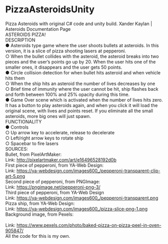 # PizzaAsteroidsUnity
Pizza Asteroids with original C# code and unity build.
Xander Kaylan | Asteroids Documentation Page
<br>
ASTEROIDS PIZZA!
<br>
DESCRIPTION
<br>
●	Asteroids type game where the user shoots bullets at asteroids. In this version, it is a slice of pizza shooting lasers at pepperoni.
<br>
  ○	When the bullet collides with the asteroid, the asteroid breaks into two pieces and the user’s points go up by 20. When the user hits one of the smaller ones, it disappears and the user gets 50 points.
	<br>
●	Circle collision detection for when bullet hits asteroid and when vehicle hits them
<br>
  ○	When the ship hits an asteroid the number of lives decreases by one
	<br>
  ○	Brief time of immunity where the user cannot be hit, ship flashes back and forth between 100% and 25% opacity during this time.
	<br>
●	Game Over scene which is activated when the number of lives hits zero. It has a button to play asteroids again, and when you click it will load the original scene, with lives and points reset. If you eliminate all the small asteroids, more big ones will just spawn.
<br>
FUNCTIONALITY
<br>
●	Controls
<br>
  ○	Up arrow key to accelerate, release to decelerate
	<br>
  ○	Left/right arrow keys to rotate ship
	<br>
  ○	Spacebar to fire lasers
	<br>
SOURCES:
<br>
Bullet, from PixelArtMaker:
<br>
Link:  http://pixelartmaker.com/art/e16496528192d0b
<br>
First piece of pepperoni, from YA-Web Design:
<br>
Link: https://ya-webdesign.com/images600_/pepperoni-transparent-clip-art-5.png
<br>
Second piece of pepperoni, from PNGImage:
<br>
Link: https://pngimage.net/pepperoni-png-3/
<br>
Third piece of pepperoni, from YA-Web Design 
<br>
Link: https://ya-webdesign.com/images600_/pepperoni-transparent.png
<br>
Pizza ship, from YA-Web Design: 
<br>
Link: https://ya-webdesign.com/images600_/pizza-slice-png-1.png
<br>
Background image, from Pexels: 	
<br>
Link: https://www.pexels.com/photo/baked-pizza-on-pizza-peel-in-oven-905847/
<br>
All the code for this is my own.
